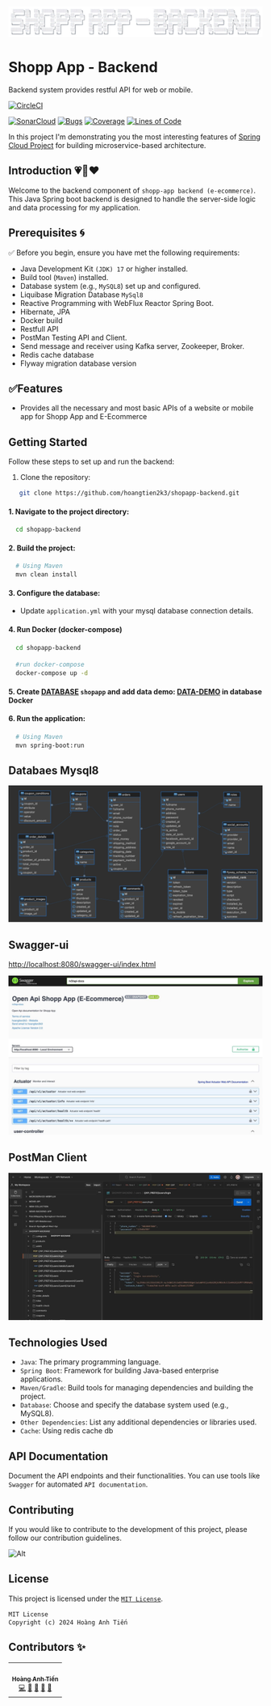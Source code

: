 ![](images/logo_images.png)

# Shopp App - Backend

Backend system provides restful API for web or mobile.

[![CircleCI](https://circleci.com/gh/piomin/sample-spring-microservices-new.svg?style=svg)](https://app.circleci.com/pipelines/circleci/WpJpWzbAX4Dvhh2AjRnJmX/X6V4xLymFHgq4YEPN1Aiia)

[![SonarCloud](https://sonarcloud.io/images/project_badges/sonarcloud-black.svg)](https://sonarcloud.io/project/overview?id=hoangtien2k3_shopapp-backend)
[![Bugs](https://sonarcloud.io/api/project_badges/measure?project=hoangtien2k3_shopapp-backend&metric=bugs)](https://sonarcloud.io/project/overview?id=hoangtien2k3_shopapp-backend)
[![Coverage](https://sonarcloud.io/api/project_badges/measure?project=hoangtien2k3_shopapp-backend&metric=coverage)](https://sonarcloud.io/project/overview?id=hoangtien2k3_shopapp-backend)
[![Lines of Code](https://sonarcloud.io/api/project_badges/measure?project=hoangtien2k3_shopapp-backend&metric=ncloc)](https://sonarcloud.io/project/overview?id=hoangtien2k3_shopapp-backend)

In this project I'm demonstrating you the most interesting features
of [Spring Cloud Project](https://spring.io/projects/spring-cloud) for building microservice-based architecture.

## Introduction 💗💎❤️

Welcome to the backend component of `shopp-app backend (e-ecommerce)`. This Java Spring boot backend is designed to
handle the server-side logic and data processing for my application.

## Prerequisites 🌀

✅ Before you begin, ensure you have met the following requirements:

- Java Development Kit `(JDK) 17` or higher installed.
- Build tool (`Maven`) installed.
- Database system (e.g., `MySQL8`) set up and configured.
- Liquibase Migration Database `MySql8`
- Reactive Programming with WebFlux Reactor Spring Boot.
- Hibernate, JPA
- Docker build
- Restfull API
- PostMan Testing API and Client.
- Send message and receiver using Kafka server, Zookeeper, Broker.
- Redis cache database
- Flyway migration database version

## ✅Features

- Provides all the necessary and most basic APIs of a website or mobile app for Shopp App and E-Ecommerce

## Getting Started

Follow these steps to set up and run the backend:

1. Clone the repository:

```bash
   git clone https://github.com/hoangtien2k3/shopapp-backend.git
```

#### 1. Navigate to the project directory:

```bash
  cd shopapp-backend
```

#### 2. Build the project:

```bash
  # Using Maven
  mvn clean install
```

#### 3. Configure the database:

- Update `application.yml` with your mysql database connection details.

#### 4. Run Docker (docker-compose)

```bash
  cd shopapp-backend
  
  #run docker-compose
  docker-compose up -d
```

#### 5. Create [DATABASE](https://github.com/hoangtien2k3/shopapp-backend/blob/master/src/main/resources/database.sql) `shopapp` and add data demo: [DATA-DEMO](https://github.com/hoangtien2k3/shopapp-backend/blob/master/src/main/resources/data_sql.sql) in database Docker

#### 6. Run the application:

```bash
  # Using Maven
  mvn spring-boot:run
```

## Databaes Mysql8

![mysql-8](images/database_diagram.jpg)

## Swagger-ui

[http://localhost:8080/swagger-ui/index.html](http://localhost:8080/swagger-ui/index.html)

![swagger-ui](images/swagger-ui.jpg)

## PostMan Client

![postman-project](images/postman_project.jpg)


## Technologies Used

- `Java`: The primary programming language.
- `Spring Boot`: Framework for building Java-based enterprise applications.
- `Maven/Gradle`: Build tools for managing dependencies and building the project.
- `Database`: Choose and specify the database system used (e.g., MySQL8).
- `Other Dependencies`: List any additional dependencies or libraries used.
- `Cache`: Using redis cache db

## API Documentation

Document the API endpoints and their functionalities. You can use tools like `Swagger` for
automated `API documentation`.

## Contributing

If you would like to contribute to the development of this project, please follow our contribution guidelines.

![Alt](https://repobeats.axiom.co/api/embed/bfdb10716287df967ceac87f5b14025d135937ec.svg "Repobeats analytics image")

## License

This project is licensed under the [`MIT License`](LICENSE).

```text
MIT License
Copyright (c) 2024 Hoàng Anh Tiến
```

## Contributors ✨

<!-- ALL-CONTRIBUTORS-LIST:START - Do not remove or modify this section -->
<!-- prettier-ignore-start -->
<!-- markdownlint-disable -->
<table>
  <tr>
    <td align="center"><a href="https://www.linkedin.com/in/hoangtien2k3/"><img src="https://avatars.githubusercontent.com/u/122768076?v=4?s=100" width="100px;" alt=""/><br /><sub><b>Hoàng Anh Tiến</b></sub></a><br /><a href="https://github.com/hoangtien2k3/news-app/commits?author=hoangtien2k3" title="Code">💻</a> <a href="#maintenance-hoangtien2k3" title="Maintenance">🚧</a> <a href="#ideas-hoangtien2k3" title="Ideas, Planning, & Feedback">🤔</a> <a href="#design-hoangtien2k3" title="Design">🎨</a> <a href="https://github.com/hoangtien2k3/news-app/issues?q=author%hoangtien2k3" title="Bug reports">🐛</a></td>
  </tr>

</table>

<!-- markdownlint-restore -->
<!-- prettier-ignore-end -->
<!-- ALL-CONTRIBUTORS-LIST:END -->
